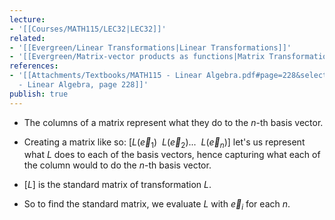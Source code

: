 ```yaml
---
lecture:
- '[[Courses/MATH115/LEC32|LEC32]]'
related:
- '[[Evergreen/Linear Transformations|Linear Transformations]]'
- '[[Evergreen/Matrix-vector products as functions|Matrix Transformations]]'
references:
- '[[Attachments/Textbooks/MATH115 - Linear Algebra.pdf#page=228&selection=13,0,13,12|MATH115
  - Linear Algebra, page 228]]'
publish: true
---
```


- The columns of a matrix represent what they do to the $n$-th basis vector.
- Creating a matrix like so: $[L(\vec e_1) \ \  L(\vec e_2)... \ \ L(\vec e_n)]$ let's us represent what $L$ does to each of the basis vectors, hence capturing what each of the column would to do the $n$-th basis vector.

- $[L]$ is the standard matrix of transformation $L$.
- So to find the standard matrix, we evaluate $L$ with $\vec e_i$ for each $n$.